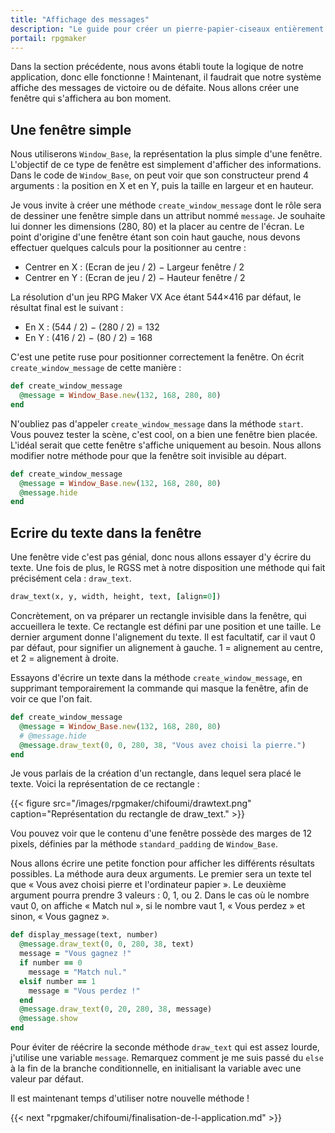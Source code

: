 ```yaml
---
title: "Affichage des messages"
description: "Le guide pour créer un pierre-papier-ciseaux entièrement en scripts sur RPG Maker VX Ace. Apprenez à scripter en Ruby et RGSS pour créer vos propres systèmes sur RPG Maker !"
portail: rpgmaker
---
```


Dans la section précédente, nous avons établi toute la logique de notre application, donc elle fonctionne ! Maintenant, il faudrait que notre système affiche des messages de victoire ou de défaite. Nous allons créer une fenêtre qui s'affichera au bon moment.

## Une fenêtre simple

Nous utiliserons `Window_Base`, la représentation la plus simple d'une fenêtre. L'objectif de ce type de fenêtre est simplement d'afficher des informations. Dans le code de `Window_Base`, on peut voir que son constructeur prend 4 arguments : la position en X et en Y, puis la taille en largeur et en hauteur.

Je vous invite à créer une méthode `create_window_message` dont le rôle sera de dessiner une fenêtre simple dans un attribut nommé `message`. Je souhaite lui donner les dimensions (280, 80) et la placer au centre de l'écran. Le point d'origine d'une fenêtre étant son coin haut gauche, nous devons effectuer quelques calculs pour la positionner au centre :

- Centrer en X : (Ecran de jeu / 2) − Largeur fenêtre / 2
- Centrer en Y : (Ecran de jeu / 2) − Hauteur fenêtre / 2

La résolution d'un jeu RPG Maker VX Ace étant 544×416 par défaut, le résultat final est le suivant :

- En X : (544 / 2) − (280 / 2) = 132
- En Y : (416 / 2) − (80 / 2) = 168

C'est une petite ruse pour positionner correctement la fenêtre. On écrit `create_window_message` de cette manière :

```ruby
def create_window_message
  @message = Window_Base.new(132, 168, 280, 80)
end
```

N'oubliez pas d'appeler `create_window_message` dans la méthode `start`. Vous pouvez tester la scène, c'est cool, on a bien une fenêtre bien placée. L'idéal serait que cette fenêtre s'affiche uniquement au besoin. Nous allons modifier notre méthode pour que la fenêtre soit invisible au départ.

```ruby
def create_window_message
  @message = Window_Base.new(132, 168, 280, 80)
  @message.hide
end
```

## Ecrire du texte dans la fenêtre

Une fenêtre vide c'est pas génial, donc nous allons essayer d'y écrire du texte. Une fois de plus, le RGSS met à notre disposition une méthode qui fait précisément cela : `draw_text`.

```ruby
draw_text(x, y, width, height, text, [align=0])
```

Concrètement, on va préparer un rectangle invisible dans la fenêtre, qui accueillera le texte. Ce rectangle est défini par une position et une taille. Le dernier argument donne l'alignement du texte. Il est facultatif, car il vaut 0 par défaut, pour signifier un alignement à gauche. 1 = alignement au centre, et 2 = alignement à droite.

Essayons d'écrire un texte dans la méthode `create_window_message`, en supprimant temporairement la commande qui masque la fenêtre, afin de voir ce que l'on fait.

```ruby
def create_window_message
  @message = Window_Base.new(132, 168, 280, 80)
  # @message.hide
  @message.draw_text(0, 0, 280, 38, "Vous avez choisi la pierre.")
end
```

Je vous parlais de la création d'un rectangle, dans lequel sera placé le texte. Voici la représentation de ce rectangle :

{{< figure src="/images/rpgmaker/chifoumi/drawtext.png" caption="Représentation du rectangle de draw_text." >}}

Vou pouvez voir que le contenu d'une fenêtre possède des marges de 12 pixels, définies par la méthode `standard_padding` de `Window_Base`.

Nous allons écrire une petite fonction pour afficher les différents résultats possibles. La méthode aura deux arguments. Le premier sera un texte tel que « Vous avez choisi pierre et l'ordinateur papier ». Le deuxième argument pourra prendre 3 valeurs : 0, 1, ou 2. Dans le cas où le nombre vaut 0, on affiche « Match nul », si le nombre vaut 1, « Vous perdez » et sinon, « Vous gagnez ».

```ruby
def display_message(text, number)
  @message.draw_text(0, 0, 280, 38, text)
  message = "Vous gagnez !"
  if number == 0
    message = "Match nul."
  elsif number == 1
    message = "Vous perdez !"
  end
  @message.draw_text(0, 20, 280, 38, message)
  @message.show
end
```

Pour éviter de réécrire la seconde méthode `draw_text` qui est assez lourde, j'utilise une variable `message`. Remarquez comment je me suis passé du `else` à la fin de la branche conditionnelle, en initialisant la variable avec une valeur par défaut.

Il est maintenant temps d'utiliser notre nouvelle méthode !

{{< next "rpgmaker/chifoumi/finalisation-de-l-application.md" >}}